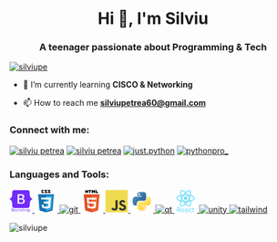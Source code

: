 <h1 align="center">Hi 👋, I'm Silviu</h1>
<h3 align="center">A teenager passionate about Programming & Tech</h3>

<p align="left"> <a href="https://github.com/ryo-ma/github-profile-trophy"><img src="https://github-profile-trophy.vercel.app/?username=silviupe&theme=onedark" alt="silviupe" /></a> </p>

- 🌱 I’m currently learning **CISCO & Networking**

- 📫 How to reach me **silviupetrea60@gmail.com**

<h3 align="left">Connect with me:</h3>
<p align="left">
<a href="https://linkedin.com/in/petrea-silviu-836001231/" target="blank"><img align="center" src="https://raw.githubusercontent.com/rahuldkjain/github-profile-readme-generator/master/src/images/icons/Social/linked-in-alt.svg" alt="silviu petrea" height="30" width="40" /></a>
<a href="https://fb.com/silviu.petrea37" target="blank"><img align="center" src="https://raw.githubusercontent.com/rahuldkjain/github-profile-readme-generator/master/src/images/icons/Social/facebook.svg" alt="silviu petrea" height="30" width="40" /></a>
<a href="https://instagram.com/just.python" target="blank"><img align="center" src="https://raw.githubusercontent.com/rahuldkjain/github-profile-readme-generator/master/src/images/icons/Social/instagram.svg" alt="just.python" height="30" width="40" /></a>
<a href="https://www.fiverr.com/pythonpro_?up_rollout=true" target="blank"><img align="center" src="https://cdn.worldvectorlogo.com/logos/fiverr-1.svg" alt="pythonpro_" height="30" width="40"/></a>
</p>

<h3 align="left">Languages and Tools:</h3>
<p align="left"> <a href="https://getbootstrap.com" target="_blank" rel="noreferrer"> <img src="https://raw.githubusercontent.com/devicons/devicon/master/icons/bootstrap/bootstrap-plain-wordmark.svg" alt="bootstrap" width="40" height="40"/> </a> <a href="https://www.w3schools.com/css/" target="_blank" rel="noreferrer"> <img src="https://raw.githubusercontent.com/devicons/devicon/master/icons/css3/css3-original-wordmark.svg" alt="css3" width="40" height="40"/> </a> <a href="https://git-scm.com/" target="_blank" rel="noreferrer"> <img src="https://www.vectorlogo.zone/logos/git-scm/git-scm-icon.svg" alt="git" width="40" height="40"/> </a> <a href="https://www.w3.org/html/" target="_blank" rel="noreferrer"> <img src="https://raw.githubusercontent.com/devicons/devicon/master/icons/html5/html5-original-wordmark.svg" alt="html5" width="40" height="40"/> </a> <a href="https://developer.mozilla.org/en-US/docs/Web/JavaScript" target="_blank" rel="noreferrer"> <img src="https://raw.githubusercontent.com/devicons/devicon/master/icons/javascript/javascript-original.svg" alt="javascript" width="40" height="40"/> </a> <a href="https://www.python.org" target="_blank" rel="noreferrer"> <img src="https://raw.githubusercontent.com/devicons/devicon/master/icons/python/python-original.svg" alt="python" width="40" height="40"/> </a> <a href="https://www.qt.io/" target="_blank" rel="noreferrer"> <img src="https://upload.wikimedia.org/wikipedia/commons/0/0b/Qt_logo_2016.svg" alt="qt" width="40" height="40"/> </a> <a href="https://reactjs.org/" target="_blank" rel="noreferrer"> <img src="https://raw.githubusercontent.com/devicons/devicon/master/icons/react/react-original-wordmark.svg" alt="react" width="40" height="40"/> </a> <a href="https://unity.com/" target="_blank" rel="noreferrer"> <img src="https://www.vectorlogo.zone/logos/unity3d/unity3d-icon.svg" alt="unity" width="40" height="40"/> <img src = "https://www.vectorlogo.zone/logos/tailwindcss/tailwindcss-icon.svg" alt="tailwind" width="40" height="40"> </a> </p>

<div><img style = "background-color: #0000" align="center" src="https://github-readme-stats.vercel.app/api/top-langs?username=silviupe&show_icons=true&locale=en&layout=compact" alt="silviupe" /></div>
